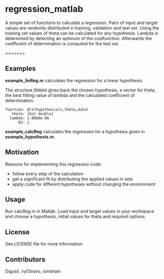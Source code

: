 # regression_matlab
A simple set of functions to calculate a regression.
Pairs of input and target values are randomly distributed in training,
validation and test set. Using the training set values of theta can be calculated
for any hypothesis. Lambda is determined by detecting an optimum of the costfunction.
Afterwards the coefficient of determination is computed for the test set.

=======
## Examples
**example_linReg.m** calculates the regression for a linear hypothesis.

The structure *fitdata* gives back the chosen hypothesis, a vector for theta,
the best fitting value of lambda and the calculated coefficient of determination.

    function: @(x)hypothesis(x,theta,data)
       theta: [6x1 double]
      lambda: 1.0000e-06
          R2: 1

**example_calcReg** calculates the regression for a hypothesis given in
**example_hypothesis.m**.

## Motivation
Reasons for implementing this regression code:
- follow every step of the calculation
- get a significant fit by distributing the applied values in sets
- apply code for different hypotheses without changing the environment

## Usage
Run calcReg.m in Matlab. Load input and target values in your workspace and choose
a hypothesis, initial values for theta and required options.

## License
See LICENSE file for more information.

## Contributors
Digusil, vy03ravo, simshain
